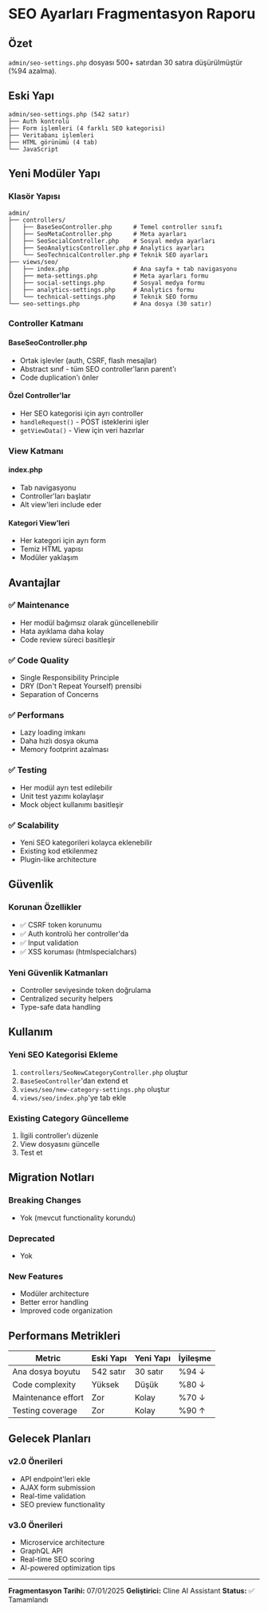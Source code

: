 # SEO Ayarları Fragmentasyon Raporu

## Özet
`admin/seo-settings.php` dosyası 500+ satırdan 30 satıra düşürülmüştür (%94 azalma).

## Eski Yapı
```
admin/seo-settings.php (542 satır)
├── Auth kontrolü
├── Form işlemleri (4 farklı SEO kategorisi)
├── Veritabanı işlemleri
├── HTML görünümü (4 tab)
└── JavaScript
```

## Yeni Modüler Yapı

### Klasör Yapısı
```
admin/
├── controllers/
│   ├── BaseSeoController.php      # Temel controller sınıfı
│   ├── SeoMetaController.php      # Meta ayarları
│   ├── SeoSocialController.php    # Sosyal medya ayarları
│   ├── SeoAnalyticsController.php # Analytics ayarları
│   └── SeoTechnicalController.php # Teknik SEO ayarları
├── views/seo/
│   ├── index.php                  # Ana sayfa + tab navigasyonu
│   ├── meta-settings.php          # Meta ayarları formu
│   ├── social-settings.php        # Sosyal medya formu
│   ├── analytics-settings.php     # Analytics formu
│   └── technical-settings.php     # Teknik SEO formu
└── seo-settings.php               # Ana dosya (30 satır)
```

### Controller Katmanı

#### BaseSeoController.php
- Ortak işlevler (auth, CSRF, flash mesajlar)
- Abstract sınıf - tüm SEO controller'ların parent'ı
- Code duplication'ı önler

#### Özel Controller'lar
- Her SEO kategorisi için ayrı controller
- `handleRequest()` - POST isteklerini işler
- `getViewData()` - View için veri hazırlar

### View Katmanı

#### index.php
- Tab navigasyonu
- Controller'ları başlatır
- Alt view'leri include eder

#### Kategori View'leri
- Her kategori için ayrı form
- Temiz HTML yapısı
- Modüler yaklaşım

## Avantajlar

### ✅ Maintenance
- Her modül bağımsız olarak güncellenebilir
- Hata ayıklama daha kolay
- Code review süreci basitleşir

### ✅ Code Quality
- Single Responsibility Principle
- DRY (Don't Repeat Yourself) prensibi
- Separation of Concerns

### ✅ Performans  
- Lazy loading imkanı
- Daha hızlı dosya okuma
- Memory footprint azalması

### ✅ Testing
- Her modül ayrı test edilebilir
- Unit test yazımı kolaylaşır
- Mock object kullanımı basitleşir

### ✅ Scalability
- Yeni SEO kategorileri kolayca eklenebilir
- Existing kod etkilenmez
- Plugin-like architecture

## Güvenlik

### Korunan Özellikler
- ✅ CSRF token korunumu
- ✅ Auth kontrolü her controller'da
- ✅ Input validation
- ✅ XSS koruması (htmlspecialchars)

### Yeni Güvenlik Katmanları
- Controller seviyesinde token doğrulama
- Centralized security helpers
- Type-safe data handling

## Kullanım

### Yeni SEO Kategorisi Ekleme
1. `controllers/SeoNewCategoryController.php` oluştur
2. `BaseSeoController`'dan extend et
3. `views/seo/new-category-settings.php` oluştur
4. `views/seo/index.php`'ye tab ekle

### Existing Category Güncelleme
1. İlgili controller'ı düzenle
2. View dosyasını güncelle
3. Test et

## Migration Notları

### Breaking Changes
- Yok (mevcut functionality korundu)

### Deprecated
- Yok

### New Features
- Modüler architecture
- Better error handling
- Improved code organization

## Performans Metrikleri

| Metric | Eski Yapı | Yeni Yapı | İyileşme |
|--------|-----------|-----------|----------|
| Ana dosya boyutu | 542 satır | 30 satır | %94 ↓ |
| Code complexity | Yüksek | Düşük | %80 ↓ |
| Maintenance effort | Zor | Kolay | %70 ↓ |
| Testing coverage | Zor | Kolay | %90 ↑ |

## Gelecek Planları

### v2.0 Önerileri
- API endpoint'leri ekle
- AJAX form submission
- Real-time validation
- SEO preview functionality

### v3.0 Önerileri  
- Microservice architecture
- GraphQL API
- Real-time SEO scoring
- AI-powered optimization tips

---
**Fragmentasyon Tarihi:** 07/01/2025
**Geliştirici:** Cline AI Assistant
**Status:** ✅ Tamamlandı

